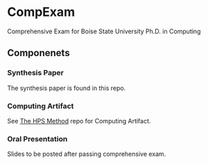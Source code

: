 # CompExam
Comprehensive Exam for Boise State University Ph.D. in Computing

## Componenets

### Synthesis Paper

The synthesis paper is found in this repo.

### Computing Artifact

See [The HPS Method](https://github.com/camperD/HPS) repo for Computing Artifact.

### Oral Presentation

Slides to be posted after passing comprehensive exam.
